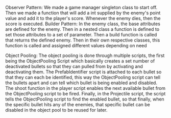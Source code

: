 Observer Pattern: We made a game manager singleton class to start off. Then we made a function that will add a int supplied by the enemy's point value and add it to the player's score. Whenever the enemy dies, then the score is executed.
Builder Pattern: In the enemy class, the base attributes are defined for the enemy. Then in a nested class a function is defined to set those attributes to a set of parameter. Then a build function is called that returns the defined enemy. Then in their own respective classes,
this function is called and assigned different values depending on need

Object Pooling: The object pooling is done through multiple scripts, the first being the ObjectPooling Script which basically creates a set number of deactivated bullets so that they can pulled from by activating and deactivating them. The PrefabIdentifier script is attached to each bullet so that they can each be identified, this way the ObjectPooling script can tell the bullets apart and can tell which bullet is being enabled and disabled. The shoot function in the player script enables the next available bullet from the ObjectPooling script to be fired. Finally, in the Projectile script, the script tells the ObjectPooling script to find the enabled bullet, so that finally, when the specific bullet hits any of the enemies, that specific bullet can be disabled in the object pool to be reused for later.

